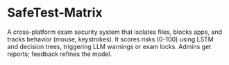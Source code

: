# SafeTest-Matrix
A cross-platform exam security system that isolates files, blocks apps, and tracks behavior (mouse, keystrokes). It scores risks (0-100) using LSTM and decision trees, triggering LLM warnings or exam locks. Admins get reports; feedback refines the model.

